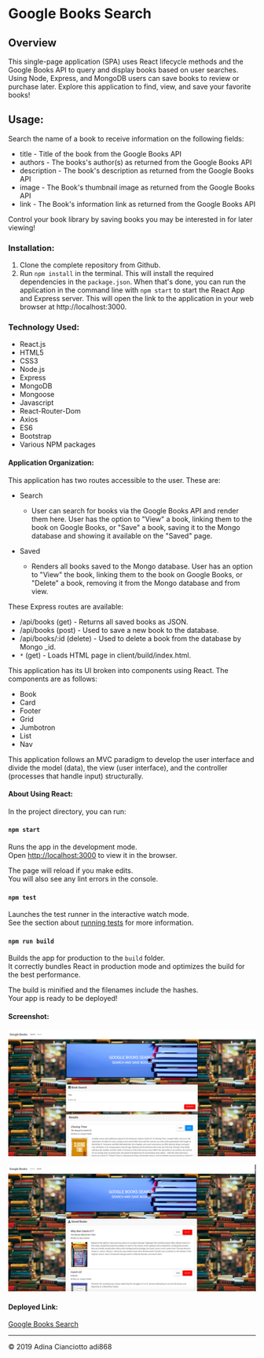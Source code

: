 # Google Books Search

## Overview
This single-page application (SPA) uses React lifecycle methods and the Google Books API to query and display books based on user searches. Using Node, Express, and MongoDB users can save books to review or purchase later. Explore this application to find, view, and save your favorite books!

## Usage:
Search the name of a book to receive information on the following fields:
* title - Title of the book from the Google Books API
* authors - The books's author(s) as returned from the Google Books API
* description - The book's description as returned from the Google Books API
* image - The Book's thumbnail image as returned from the Google Books API
* link - The Book's information link as returned from the Google Books API

Control your book library by saving books you may be interested in for later viewing! 

### Installation:
1. Clone the complete repository from Github.
2. Run `npm install` in the terminal. This will install the required dependencies in the `package.json`. When that's done, you can run the application in the command line with `npm start` to start the React App and Express server. This will open the link to the application in your web browser at http://localhost:3000.

### Technology Used:
* React.js
* HTML5
* CSS3
* Node.js
* Express
* MongoDB
* Mongoose
* Javascript
* React-Router-Dom
* Axios
* ES6
* Bootstrap
* Various NPM packages

#### Application Organization:
This application has two routes accessible to the user. These are:
* Search
  * User can search for books via the Google Books API and render them here. User has the option to "View" a book, linking them to the book on Google Books, or "Save" a book, saving it to the Mongo database and showing it available on the "Saved" page.

* Saved
  * Renders all books saved to the Mongo database. User has an option to "View" the book, linking them to the book on Google Books, or "Delete" a book, removing it from the Mongo database and from view.
  
 These Express routes are available:

* /api/books (get) - Returns all saved books as JSON.
* /api/books (post) - Used to save a new book to the database.
* /api/books/:id (delete) - Used to delete a book from the database by Mongo _id.
* `*` (get) - Loads HTML page in client/build/index.html.

This application has its UI broken into components using React. The components are as follows:
* Book
* Card
* Footer
* Grid
* Jumbotron
* List
* Nav

This application follows an MVC paradigm to develop the user interface and divide the model (data), the view (user interface), and the controller (processes that handle input) structurally.

#### About Using React:

In the project directory, you can run:

#### `npm start`

Runs the app in the development mode.<br>
Open [http://localhost:3000](http://localhost:3000) to view it in the browser.

The page will reload if you make edits.<br>
You will also see any lint errors in the console.

#### `npm test`

Launches the test runner in the interactive watch mode.<br>
See the section about [running tests](https://facebook.github.io/create-react-app/docs/running-tests) for more information.

#### `npm run build`

Builds the app for production to the `build` folder.<br>
It correctly bundles React in production mode and optimizes the build for the best performance.

The build is minified and the filenames include the hashes.<br>
Your app is ready to be deployed!

#### Screenshot:
![Screenshot1](GoogleBooks.png)

![Screenshot2](GoogleBooksSaved.png)

#### Deployed Link: 
[Google Books Search](https://googlebooks-adi868.herokuapp.com/)

---
© 2019 Adina Cianciotto adi868
